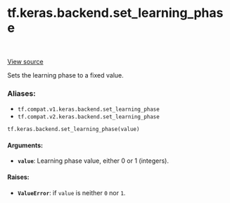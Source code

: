 <div itemscope itemtype="http://developers.google.com/ReferenceObject">
<meta itemprop="name" content="tf.keras.backend.set_learning_phase" />
<meta itemprop="path" content="Stable" />
</div>

# tf.keras.backend.set_learning_phase

<!-- Insert buttons -->

<table class="tfo-notebook-buttons tfo-api" align="left">
</table>

<a target="_blank" href="/code/stable/tensorflow/python/keras/backend.py">View source</a>



<!-- Start diff -->
Sets the learning phase to a fixed value.

### Aliases:

* `tf.compat.v1.keras.backend.set_learning_phase`
* `tf.compat.v2.keras.backend.set_learning_phase`


``` python
tf.keras.backend.set_learning_phase(value)
```



<!-- Placeholder for "Used in" -->


#### Arguments:


* <b>`value`</b>: Learning phase value, either 0 or 1 (integers).


#### Raises:


* <b>`ValueError`</b>: if `value` is neither `0` nor `1`.